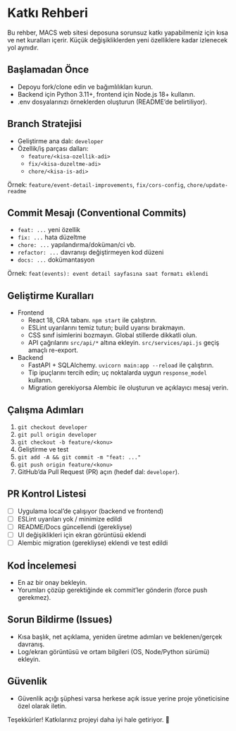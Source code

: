 # Katkı Rehberi

Bu rehber, MACS web sitesi deposuna sorunsuz katkı yapabilmeniz için kısa ve net kuralları içerir. Küçük değişikliklerden yeni özelliklere kadar izlenecek yol aynıdır.

## Başlamadan Önce
- Depoyu fork/clone edin ve bağımlılıkları kurun.
- Backend için Python 3.11+, frontend için Node.js 18+ kullanın.
- .env dosyalarınızı örneklerden oluşturun (README’de belirtiliyor).

## Branch Stratejisi
- Geliştirme ana dalı: `developer`
- Özellik/iş parçası dalları:
  - `feature/<kisa-ozellik-adi>`
  - `fix/<kisa-duzeltme-adi>`
  - `chore/<kisa-is-adi>`

Örnek: `feature/event-detail-improvements`, `fix/cors-config`, `chore/update-readme`

## Commit Mesajı (Conventional Commits)
- `feat: ...` yeni özellik
- `fix: ...` hata düzeltme
- `chore: ...` yapılandırma/doküman/ci vb.
- `refactor: ...` davranışı değiştirmeyen kod düzeni
- `docs: ...` dokümantasyon

Örnek: `feat(events): event detail sayfasına saat formatı eklendi`

## Geliştirme Kuralları
- Frontend
  - React 18, CRA tabanı. `npm start` ile çalıştırın.
  - ESLint uyarılarını temiz tutun; build uyarısı bırakmayın.
  - CSS sınıf isimlerini bozmayın. Global stillerde dikkatli olun.
  - API çağrılarını `src/api/*` altına ekleyin. `src/services/api.js` geçiş amaçlı re-export.
- Backend
  - FastAPI + SQLAlchemy. `uvicorn main:app --reload` ile çalıştırın.
  - Tip ipuçlarını tercih edin; uç noktalarda uygun `response_model` kullanın.
  - Migration gerekiyorsa Alembic ile oluşturun ve açıklayıcı mesaj verin.

## Çalışma Adımları
1. `git checkout developer`
2. `git pull origin developer`
3. `git checkout -b feature/<konu>`
4. Geliştirme ve test
5. `git add -A && git commit -m "feat: ..."`
6. `git push origin feature/<konu>`
7. GitHub’da Pull Request (PR) açın (hedef dal: `developer`).

## PR Kontrol Listesi
- [ ] Uygulama local’de çalışıyor (backend ve frontend)
- [ ] ESLint uyarıları yok / minimize edildi
- [ ] README/Docs güncellendi (gerekliyse)
- [ ] UI değişiklikleri için ekran görüntüsü eklendi
- [ ] Alembic migration (gerekliyse) eklendi ve test edildi

## Kod İncelemesi
- En az bir onay bekleyin.
- Yorumları çözüp gerektiğinde ek commit’ler gönderin (force push gerekmez).

## Sorun Bildirme (Issues)
- Kısa başlık, net açıklama, yeniden üretme adımları ve beklenen/gerçek davranış.
- Log/ekran görüntüsü ve ortam bilgileri (OS, Node/Python sürümü) ekleyin.

## Güvenlik
- Güvenlik açığı şüphesi varsa herkese açık issue yerine proje yöneticisine özel olarak iletin.

Teşekkürler! Katkılarınız projeyi daha iyi hale getiriyor. 🙌
